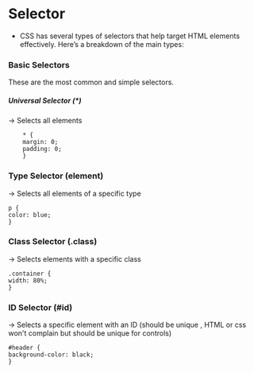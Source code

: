 # Selector
- CSS has several types of selectors that help target HTML elements effectively. Here’s a breakdown of the main types:

### Basic Selectors
These are the most common and simple selectors.

##### Universal Selector (*) 
→ Selects all elements

        * {
        margin: 0;
        padding: 0;
        }

### Type Selector (element)

→ Selects all elements of a specific type

    p {
    color: blue;
    }


### Class Selector (.class) 
→ Selects elements with a specific class

    .container {
    width: 80%;
    }

### ID Selector (#id) 
→ Selects a specific element with an ID (should be unique , HTML or css won't complain but should be unique for controls)

    #header {
    background-color: black;
    }